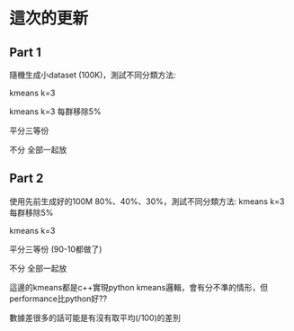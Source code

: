 # 這次的更新
## Part 1
隨機生成小dataset (100K)，測試不同分類方法:

   kmeans k=3
  
   kmeans k=3 每群移除5%
  
   平分三等份
  
   不分 全部一起放 
  
  
## Part 2
使用先前生成好的100M 80%、40%、30%，測試不同分類方法:
   kmeans k=3 每群移除5%

   kmeans k=3

   平分三等份 (90-10都做了)

   不分 全部一起放 

這邊的kmeans都是c++實現python kmeans邏輯，會有分不準的情形，但performance比python好??

數據差很多的話可能是有沒有取平均(/100)的差別
